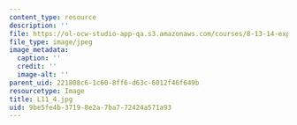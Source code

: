```yaml
---
content_type: resource
description: ''
file: https://ol-ocw-studio-app-qa.s3.amazonaws.com/courses/8-13-14-experimental-physics-i-ii-junior-lab-fall-2016-spring-2017/9be5fe4b37198e2a7ba772424a571a93_L11_4.jpg
file_type: image/jpeg
image_metadata:
  caption: ''
  credit: ''
  image-alt: ''
parent_uid: 221808c6-1c60-8ff6-d63c-6012f46f649b
resourcetype: Image
title: L11_4.jpg
uid: 9be5fe4b-3719-8e2a-7ba7-72424a571a93
---
```

